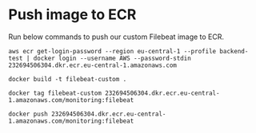 # Push image to ECR
Run below commands to push our custom Filebeat image to ECR.
```
aws ecr get-login-password --region eu-central-1 --profile backend-test | docker login --username AWS --password-stdin 232694506304.dkr.ecr.eu-central-1.amazonaws.com
```

```
docker build -t filebeat-custom .
```

```
docker tag filebeat-custom 232694506304.dkr.ecr.eu-central-1.amazonaws.com/monitoring:filebeat
```

```
docker push 232694506304.dkr.ecr.eu-central-1.amazonaws.com/monitoring:filebeat
```